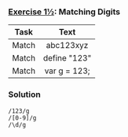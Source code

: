### [Exercise 1½](https://regexone.com/lesson/letters_and_digits): Matching Digits

| Task  |     Text     |
| ----- | :----------: |
| Match |  abc123xyz   |
| Match | define "123" |
| Match | var g = 123; |

### Solution

```
/123/g
/[0-9]/g
/\d/g
```
